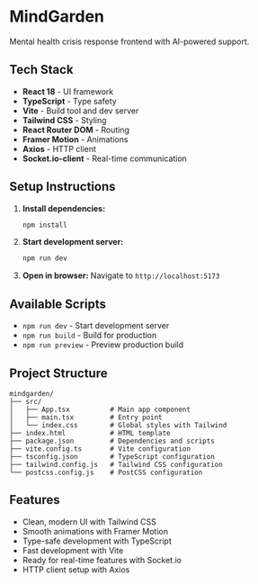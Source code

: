 # MindGarden

Mental health crisis response frontend with AI-powered support.

## Tech Stack

- **React 18** - UI framework
- **TypeScript** - Type safety
- **Vite** - Build tool and dev server
- **Tailwind CSS** - Styling
- **React Router DOM** - Routing
- **Framer Motion** - Animations
- **Axios** - HTTP client
- **Socket.io-client** - Real-time communication

## Setup Instructions

1. **Install dependencies:**
   ```bash
   npm install
   ```

2. **Start development server:**
   ```bash
   npm run dev
   ```

3. **Open in browser:**
   Navigate to `http://localhost:5173`

## Available Scripts

- `npm run dev` - Start development server
- `npm run build` - Build for production
- `npm run preview` - Preview production build

## Project Structure

```
mindgarden/
├── src/
│   ├── App.tsx          # Main app component
│   ├── main.tsx         # Entry point
│   └── index.css        # Global styles with Tailwind
├── index.html           # HTML template
├── package.json         # Dependencies and scripts
├── vite.config.ts       # Vite configuration
├── tsconfig.json        # TypeScript configuration
├── tailwind.config.js   # Tailwind CSS configuration
└── postcss.config.js    # PostCSS configuration
```

## Features

- Clean, modern UI with Tailwind CSS
- Smooth animations with Framer Motion
- Type-safe development with TypeScript
- Fast development with Vite
- Ready for real-time features with Socket.io
- HTTP client setup with Axios 